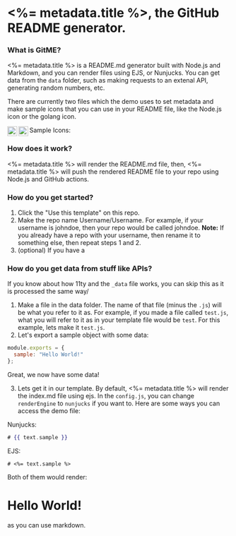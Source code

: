 # <%= metadata.title %>, the GitHub README generator.

### What is GitME?

<%= metadata.title %> is a README.md generator built with Node.js and Markdown, and you can render files using EJS, or Nunjucks.
You can get data from the `data` folder, such as making requests to an extenal API, generating random numbers, etc.

There are currently two files which the demo uses to set metadata and make sample icons that you can use in your README file,
like the Node.js icon or the golang icon.

Sample Icons:
<img src="<%= icons.markdown %>" width="22px" align="left"><img src="<%= icons.nodejs %>" width="22px" align="left">

### How does it work?

<%= metadata.title %> will render the README.md file, then, <%= metadata.title %> will push the rendered README file to your repo using Node.js and GitHub actions.



### How do you get started?
1. Click the "Use this template" on this repo.
2. Make the repo name Username/Username. For example, if your username is johndoe, then your repo would be called johndoe.
**Note:** If you already have a repo with your username, then rename it to something else, then repeat steps 1 and 2.
3. (optional) If you have a 

### How do you get data from stuff like APIs?

If you know about how 11ty and the `_data` file works, you can skip this as it is processed the same way/

1. Make a file in the data folder. The name of that file (minus the `.js`) will be what you refer to it as.
   For example, if you made a file called `test.js`, what you will refer to it as in your template file would be `test`. For this example, lets make it `test.js`.
2. Let's export a sample object with some data:

```js
module.exports = {
  sample: "Hello World!"
};
```

Great, we now have some data! 

3. Lets get it in our template. By default, <%= metadata.title %> will render the index.md file using ejs. 
In the `config.js`, you can change `renderEngine` to `nunjucks` if you want to. Here are some ways you can access the demo file:

Nunjucks:
```hbs
# {{ text.sample }}
```

EJS:
```ejs
# <%= text.sample %>
```

Both of them would render:
# Hello World!
as you can use markdown.